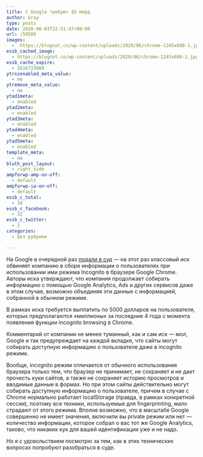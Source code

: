 ```yaml
---
title: С Google требуют $5 млрд
author: Gray
type: posts
date: 2020-06-03T22:51:47+00:00
url: /59589
images:
  -  https://blognot.co/wp-content/uploads/2020/06/chrome-1245x600-1.jpg
essb_cached_image:
  - https://blognot.co/wp-content/uploads/2020/06/chrome-1245x600-1.jpg
essb_cache_expire:
  - 1616723960
ytrssenabled_meta_value:
  - no
ytremove_meta_value:
  - no
ytad1meta:
  - enabled
ytad2meta:
  - enabled
ytad3meta:
  - enabled
ytad4meta:
  - enabled
ytad5meta:
  - enabled
template_meta:
  - no
bluth_post_layout:
  - right_side
ampforwp-amp-on-off:
  - default
ampforwp-ia-on-off:
  - default
essb_c_total:
  - 34
essb_c_facebook:
  - 32
essb_c_twitter:
  - 2
categories:
  - Без рубрики

---
```








На Google в очередной раз <a href="https://www.reuters.com/article/us-alphabet-google-privacy-lawsuit/google-faces-5-billion-lawsuit-in-u-s-for-tracking-private-internet-use-idUSKBN23933H?il=0&mod=article_inline" target="_blank" rel="noreferrer noopener" title="https://www.reuters.com/article/us-alphabet-google-privacy-lawsuit/google-faces-5-billion-lawsuit-in-u-s-for-tracking-private-internet-use-idUSKBN23933H?il=0&mod=article_inline">подали в суд</a> — на этот раз классовый иск обвиняет компанию в сборе информации о пользователях при использовании ими режима Incognito в браузере Google Chrome. Авторы иска утверждают, что компания продолжает собирать информацию с помощью Google Analytics, Ads и других сервисов даже в этом случае, возможно объединяя эти данные с информацией, собранной в обычном режиме.

В рамках иска требуется выплатить по 5000 долларов на пользователя, которых предполагаются &#171;миллионы&#187; за последние 4 года с момента появления функции incognito browsing в Chrome.

Комментарий от компании не менее туманный, как и сам иск —&nbsp;мол, Google и так предупреждает на каждой вкладке, что сайты могут собирать доступную информацию о пользователе даже в incognito режиме.

Вообще, incognito режим отличается от обычного использования браузера только тем, что браузер не принимает, не сохраняет и не дает прочесть куки сайтов, а также не сохраняет историю просмотров и вводимые данные в формах. Но при этом сайты действительно могут собирать доступную информацию о пользователе, причем в случае с Chrome нормально работает localStorage (правда, в рамках конкретной сессии), поэтому все техники, используемые для fingerprinting, мало страдают от этого режима. Вполне возможно, что в масштабе Google совершенно не имеет значения, включили вы private режим или нет — количество информации, которое собрал о вас тот же Google Analytics, таково, что никаких кук для вашей идентификации уже и не надо.

Но я с удовольствием посмотрю за тем, как в этих технических вопросах попробуют разобраться в суде.